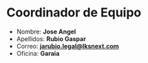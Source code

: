 # Coordinador de Equipo

- Nombre: **Jose Angel**
- Apellidos: **Rubio Gaspar**
- Correo: **<jarubio.legal@lksnext.com>**
- Oficina: **Garaia**
